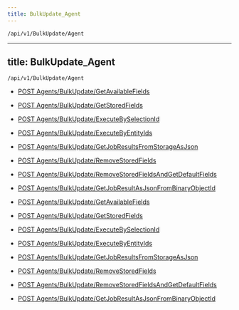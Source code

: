```yaml
---
title: BulkUpdate_Agent
---
```


```http
/api/v1/BulkUpdate/Agent
```

---
title: BulkUpdate_Agent
---

```http
/api/v1/BulkUpdate/Agent
```




* [POST Agents/BulkUpdate/GetAvailableFields](v1BulkUpdateAgent_GetAvailableFields.md)

* [POST Agents/BulkUpdate/GetStoredFields](v1BulkUpdateAgent_GetStoredFields.md)

* [POST Agents/BulkUpdate/ExecuteBySelectionId](v1BulkUpdateAgent_ExecuteBySelectionId.md)

* [POST Agents/BulkUpdate/ExecuteByEntityIds](v1BulkUpdateAgent_ExecuteByEntityIds.md)

* [POST Agents/BulkUpdate/GetJobResultsFromStorageAsJson](v1BulkUpdateAgent_GetJobResultsFromStorageAsJson.md)

* [POST Agents/BulkUpdate/RemoveStoredFields](v1BulkUpdateAgent_RemoveStoredFields.md)

* [POST Agents/BulkUpdate/RemoveStoredFieldsAndGetDefaultFields](v1BulkUpdateAgent_RemoveStoredFieldsAndGetDefaultFields.md)

* [POST Agents/BulkUpdate/GetJobResultAsJsonFromBinaryObjectId](v1BulkUpdateAgent_GetJobResultAsJsonFromBinaryObjectId.md)


* [POST Agents/BulkUpdate/GetAvailableFields](v1BulkUpdateAgent_GetAvailableFields.md)

* [POST Agents/BulkUpdate/GetStoredFields](v1BulkUpdateAgent_GetStoredFields.md)

* [POST Agents/BulkUpdate/ExecuteBySelectionId](v1BulkUpdateAgent_ExecuteBySelectionId.md)

* [POST Agents/BulkUpdate/ExecuteByEntityIds](v1BulkUpdateAgent_ExecuteByEntityIds.md)

* [POST Agents/BulkUpdate/GetJobResultsFromStorageAsJson](v1BulkUpdateAgent_GetJobResultsFromStorageAsJson.md)

* [POST Agents/BulkUpdate/RemoveStoredFields](v1BulkUpdateAgent_RemoveStoredFields.md)

* [POST Agents/BulkUpdate/RemoveStoredFieldsAndGetDefaultFields](v1BulkUpdateAgent_RemoveStoredFieldsAndGetDefaultFields.md)

* [POST Agents/BulkUpdate/GetJobResultAsJsonFromBinaryObjectId](v1BulkUpdateAgent_GetJobResultAsJsonFromBinaryObjectId.md)